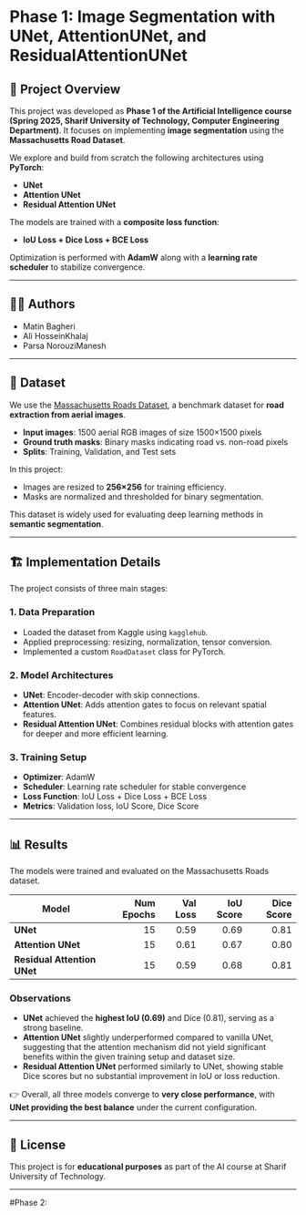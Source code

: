 # Phase 1: Image Segmentation with UNet, AttentionUNet, and ResidualAttentionUNet

## 📌 Project Overview

This project was developed as **Phase 1 of the Artificial Intelligence course (Spring 2025, Sharif University of Technology, Computer Engineering Department)**.
It focuses on implementing **image segmentation** using the **Massachusetts Road Dataset**.

We explore and build from scratch the following architectures using **PyTorch**:

* **UNet**
* **Attention UNet**
* **Residual Attention UNet**

The models are trained with a **composite loss function**:

* **IoU Loss + Dice Loss + BCE Loss**

Optimization is performed with **AdamW** along with a **learning rate scheduler** to stabilize convergence.

---

## 👨‍💻 Authors

* Matin Bagheri
* Ali HosseinKhalaj
* Parsa NorouziManesh

---

## 📂 Dataset

We use the [Massachusetts Roads Dataset](https://www.kaggle.com/datasets/balraj98/massachusetts-roads-dataset), a benchmark dataset for **road extraction from aerial images**.

* **Input images**: 1500 aerial RGB images of size 1500×1500 pixels
* **Ground truth masks**: Binary masks indicating road vs. non-road pixels
* **Splits**: Training, Validation, and Test sets

In this project:

* Images are resized to **256×256** for training efficiency.
* Masks are normalized and thresholded for binary segmentation.

This dataset is widely used for evaluating deep learning methods in **semantic segmentation**.

---

## 🏗️ Implementation Details

The project consists of three main stages:

### 1. **Data Preparation**

* Loaded the dataset from Kaggle using `kagglehub`.
* Applied preprocessing: resizing, normalization, tensor conversion.
* Implemented a custom `RoadDataset` class for PyTorch.

### 2. **Model Architectures**

* **UNet**: Encoder-decoder with skip connections.
* **Attention UNet**: Adds attention gates to focus on relevant spatial features.
* **Residual Attention UNet**: Combines residual blocks with attention gates for deeper and more efficient learning.

### 3. **Training Setup**

* **Optimizer**: AdamW
* **Scheduler**: Learning rate scheduler for stable convergence
* **Loss Function**: IoU Loss + Dice Loss + BCE Loss
* **Metrics**: Validation loss, IoU Score, Dice Score

---

## 📊 Results

The models were trained and evaluated on the Massachusetts Roads dataset.

| Model                       | Num Epochs | Val Loss | IoU Score | Dice Score |
| --------------------------- | ---------: | -------: | --------: | ---------: |
| **UNet**                    |         15 |   0.59 |    0.69 |     0.81 |
| **Attention UNet**          |         15 |   0.61 |    0.67 |     0.80 |
| **Residual Attention UNet** |         15 |   0.59 |    0.68 |     0.81 |

### Observations

* **UNet** achieved the **highest IoU (0.69)** and Dice (0.81), serving as a strong baseline.
* **Attention UNet** slightly underperformed compared to vanilla UNet, suggesting that the attention mechanism did not yield significant benefits within the given training setup and dataset size.
* **Residual Attention UNet** performed similarly to UNet, showing stable Dice scores but no substantial improvement in IoU or loss reduction.

👉 Overall, all three models converge to **very close performance**, with **UNet providing the best balance** under the current configuration.

---

## 📜 License

This project is for **educational purposes** as part of the AI course at Sharif University of Technology.

---


#Phase 2:
